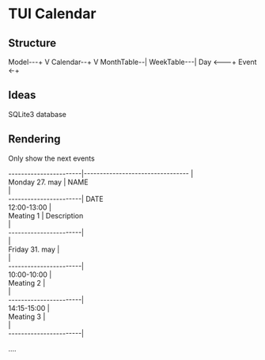 # TUI Calendar

## Structure

Model---+
        V
    Calendar--+
              V
        MonthTable--|
        WeekTable---|
            Day <---+
            Event <-+

## Ideas
SQLite3 database

## Rendering
Only show the next events

-----------------------|---------------------------------
                       |                                 
Monday 27. may         |       NAME                      
                       |                                 
-----------------------|       DATE                      
12:00-13:00            |                                 
Meating 1              |    Description                  
                       |                                 
-----------------------|                                 
                       |                                 
Friday 31. may         |                                 
                       |                                 
-----------------------|                                 
10:00-10:00            |                                 
Meating 2              |                                 
                       |                                 
-----------------------|                                 
14:15-15:00            |                                 
Meating 3              |                                 
                       |                                 
-----------------------|                                 

....
